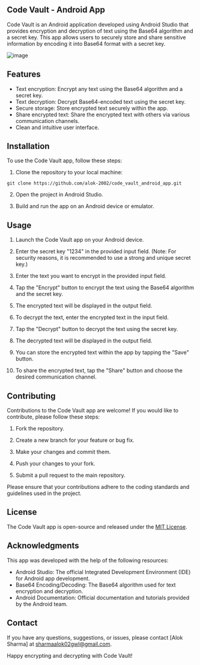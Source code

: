 ## Code Vault - Android App

Code Vault is an Android application developed using Android Studio that provides encryption and decryption of text using the Base64 algorithm and a secret key. 
This app allows users to securely store and share sensitive information by encoding it into Base64 format with a secret key.





![image](https://github.com/Alok-2002/Code_Vault_Android_App/assets/93814546/8736931f-608b-42d8-8138-8a7fe1caf0e8)




## Features

- Text encryption: Encrypt any text using the Base64 algorithm and a secret key.
- Text decryption: Decrypt Base64-encoded text using the secret key.
- Secure storage: Store encrypted text securely within the app.
- Share encrypted text: Share the encrypted text with others via various communication channels.
- Clean and intuitive user interface.

## Installation

To use the Code Vault app, follow these steps:

1. Clone the repository to your local machine:

```
git clone https://github.com/alok-2002/code_vault_android_app.git
```

2. Open the project in Android Studio.

3. Build and run the app on an Android device or emulator.

## Usage

1. Launch the Code Vault app on your Android device.

2. Enter the secret key "1234" in the provided input field. (Note: For security reasons, it is recommended to use a strong and unique secret key.)

3. Enter the text you want to encrypt in the provided input field.

4. Tap the "Encrypt" button to encrypt the text using the Base64 algorithm and the secret key.

5. The encrypted text will be displayed in the output field.

6. To decrypt the text, enter the encrypted text in the input field.

7. Tap the "Decrypt" button to decrypt the text using the secret key.

8. The decrypted text will be displayed in the output field.

9. You can store the encrypted text within the app by tapping the "Save" button.

10. To share the encrypted text, tap the "Share" button and choose the desired communication channel.

## Contributing

Contributions to the Code Vault app are welcome! If you would like to contribute, please follow these steps:

1. Fork the repository.

2. Create a new branch for your feature or bug fix.

3. Make your changes and commit them.

4. Push your changes to your fork.

5. Submit a pull request to the main repository.

Please ensure that your contributions adhere to the coding standards and guidelines used in the project.

## License

The Code Vault app is open-source and released under the [MIT License](LICENSE).

## Acknowledgments

This app was developed with the help of the following resources:

- Android Studio: The official Integrated Development Environment (IDE) for Android app development.
- Base64 Encoding/Decoding: The Base64 algorithm used for text encryption and decryption.
- Android Documentation: Official documentation and tutorials provided by the Android team.

## Contact

If you have any questions, suggestions, or issues, please contact [Alok Sharma] at [sharmaalok02gwl@gmail.com](mailto:sharmaalok02gwl@gmail.com).

Happy encrypting and decrypting with Code Vault!
